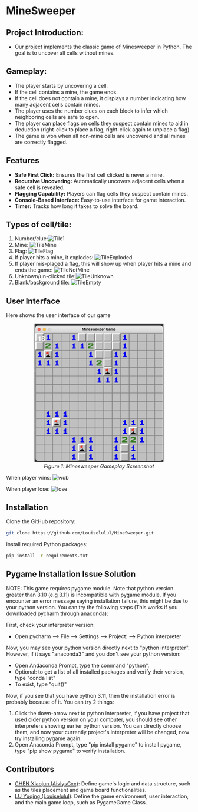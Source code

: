 # MineSweeper

## Project Introduction:
- Our project implements the classic game of Minesweeper in Python. The goal is to uncover all cells without mines.

## Gameplay:
- The player starts by uncovering a cell. 
- If the cell contains a mine, the game ends.
- If the cell does not contain a mine, it displays a number indicating how many adjacent cells contain mines.
- The player uses the number clues on each block to infer which neighboring cells are safe to open.
- The player can place flags on cells they suspect contain mines to aid in deduction (right-click to place a flag, right-click again to unplace a flag)
- The game is won when all non-mine cells are uncovered and all mines are correctly flagged.

## Features
- **Safe First Click:** Ensures the first cell clicked is never a mine.
- **Recursive Uncovering:** Automatically uncovers adjacent cells when a safe cell is revealed.
- **Flagging Capability:** Players can flag cells they suspect contain mines.
- **Console-Based Interface:** Easy-to-use interface for game interaction.
- **Timer:** Tracks how long it takes to solve the board.

## Types of cell/tile:
1. Number/clue:![Tile1](https://github.com/Louiselulul/MineSweeper/assets/109748663/31da1ab4-58c7-420d-8afa-a8cba33a0510)
2. Mine: ![TileMine](https://github.com/Louiselulul/MineSweeper/assets/109748663/7af0097c-4199-4184-8f60-4d65edcbedf6)
4. Flag: ![TileFlag](https://github.com/Louiselulul/MineSweeper/assets/109748663/8f647b85-3005-4507-a506-a3105ccb6f35)
5. If player hits a mine, it explodes: ![TileExploded](https://github.com/Louiselulul/MineSweeper/assets/109748663/96e3aa61-cbe2-45be-961d-3c058b67c4cd)
6. If player mis-placed a flag, this will show up when player hits a mine and ends the game: ![TileNotMine](https://github.com/Louiselulul/MineSweeper/assets/109748663/2cb1dbee-f106-43f1-b18e-c34a61678816)
7. Unknown/un-clicked tile:![TileUnknown](https://github.com/Louiselulul/MineSweeper/assets/109748663/b5fe1cf0-413c-4c7d-848f-8a3115578f0a)
8. Blank/background tile: ![TileEmpty](https://github.com/Louiselulul/MineSweeper/assets/109748663/b1523f2a-4e9f-49ee-83e1-4c4febb22fc1)

## User Interface
Here shows the user interface of our game
<p align="center">
  <img src="user_interface_example.jpg" width="350" title="Minesweeper Gameplay">
  <br>
  <em>Figure 1: Minesweeper Gameplay Screenshot</em>
</p>

When player wins:
![wub](https://github.com/Louiselulul/MineSweeper/assets/109748663/9648c821-9b46-4829-b2ac-7e4ef83163a9)

When player lose:
![lose](https://github.com/Louiselulul/MineSweeper/assets/109748663/7883a577-6525-4fe7-96df-74dac524eb39)

## Installation

Clone the GitHub repository:

```bash
git clone https://github.com/Louiselulul/MineSweeper.git
```

Install required Python packages:

```bash
pip install -r requirements.txt
```

## Pygame Installation Issue Solution
NOTE: This game requires pygame module.
Note that python version greater than 3.10 (e.g 3.11) is incompatible with pygame module. If you encounter an error message saying installation failure, this might be due to your python version. You can try the following steps (This works if you downloaded pycharm through anaconda):

First, check your interpreter version:
- Open pycharm --> File --> Settings --> Project: --> Python interpreter

Now, you may see your python version directly next to "python interpreter". However, if it says "anaconda3" and you don't see your python version:
- Open Andaconda Prompt, type the command "python".
- Optional: to get a list of all installed packages and verify their version, type "conda list"
- To exist, type "quit()"

Now, if you see that you have python 3.11, then the installation error is probably because of it. You can try 2 things:
1. Click the down-arrow next to python interpreter, if you have project that used older python version on your computer, you should see other interpreters showing earlier python version. You can directly choose them, and now your currently project's interpreter will be changed, now try installing pygame again.
2. Open Anaconda Prompt, type "pip install pygame" to install pygame, type "pip show pygame" to verify installation.
   
## Contributors

- [CHEN Xiaojun (AivlysCxx)](https://github.com/AivlysCxx): Define game's logic and data structure, such as the tiles placement and game board functionalities. 
- [LU Yuqing (Louiselulul)](https://github.com/Louiselulul): Define the game environment, user interaction, and the main game loop, such as PygameGame Class.




